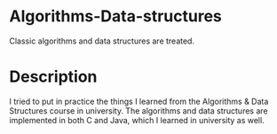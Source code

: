 # Algorithms-Data-structures
Classic algorithms and data structures are treated.

  # Description
  I tried to put in practice the things I learned from the Algorithms & Data Structures course in university.
  The algorithms and data structures are implemented in both C and Java, which I learned in university as well.
